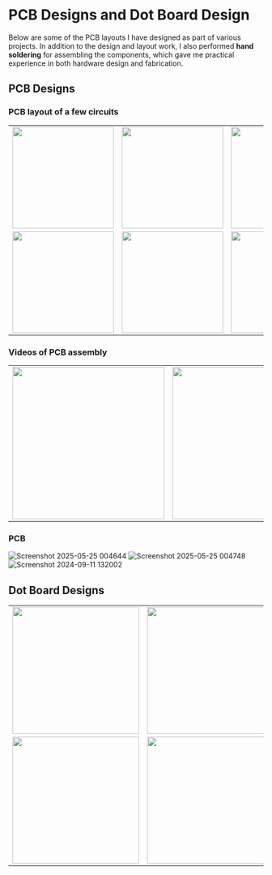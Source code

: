 # PCB Designs and Dot Board Design

Below are some of the PCB layouts I have designed as part of various projects. In addition to the design and layout work, I also performed **hand soldering** for assembling the components, which gave me practical experience in both hardware design and fabrication.

## PCB Designs

### PCB layout of a few circuits 

<table>
  <tr>
    <td><img src="https://github.com/user-attachments/assets/e31503ec-87e6-4435-9e22-8dfbcb83bd42" width="200"></td>
    <td><img src="https://github.com/user-attachments/assets/5215fed8-79e7-4816-92a1-10d7c11c0b70" width="200"></td>
    <td><img src="https://github.com/user-attachments/assets/b5d7ab16-14f7-4247-96d8-a07cea804569" width="200"></td>
    <td><img src="https://github.com/user-attachments/assets/9cc38289-9840-4185-84ea-815707abec68" width="200"></td>
  </tr>
  <tr>
    <td><img src="https://github.com/user-attachments/assets/36774cec-e49a-4efc-aa84-90a266fbd11c" width="200"></td>
    <td><img src="https://github.com/user-attachments/assets/b1f065b8-743d-49e0-9a98-1aa880b7928b" width="200"></td>
    <td><img src="https://github.com/user-attachments/assets/843910c3-566b-49aa-86ce-1de8ec76e05a" width="200"></td>
    <td><img src="https://github.com/user-attachments/assets/daf662ea-e898-4d3c-a4ef-d0fd56339e87" width="200"></td>
  </tr>
</table>

### Videos of PCB assembly 

<table>
  <tr>
    <td><img src="https://github.com/user-attachments/assets/3c8a1d8d-7e49-4b07-a147-65d156628711" width="300"></td>
    <td><img src="https://github.com/user-attachments/assets/8a3de5e6-8641-4f40-861d-aba2e888fb2e" width="300"></td>
  </tr>
</table>

### PCB 

![Screenshot 2025-05-25 004644](https://github.com/user-attachments/assets/c1d144c0-1043-478e-ac8c-8be2b002cb05)
![Screenshot 2025-05-25 004748](https://github.com/user-attachments/assets/de57c004-68e1-4ff5-b807-5e27ea4f8299)
![Screenshot 2024-09-11 132002](https://github.com/user-attachments/assets/08e8b211-7bf2-480b-a649-59760071cbfd)

## Dot Board Designs

<table>
  <tr>
    <td><img src="https://github.com/user-attachments/assets/7449b03b-eb5b-4b65-b6f6-b2b86b712dae" width="250"></td>
    <td><img src="https://github.com/user-attachments/assets/9c4f56bf-e1b9-40c2-8e2f-4aacb33f12ae" width="250"></td>
    <td><img src="https://github.com/user-attachments/assets/5b819522-8368-4b31-8ce5-ec7341ffd4b5" width="250"></td>
  </tr>
  <tr>
    <td><img src="https://github.com/user-attachments/assets/210fc507-3661-4af7-a57c-fd0c5d8fb111" width="250"></td>
    <td><img src="https://github.com/user-attachments/assets/4d3851f3-81dd-4805-a870-1de5172cc3b7" width="250"></td>
    <td><img src="https://github.com/user-attachments/assets/7d385444-09c9-42d5-884d-1ddacb604109" width="250"></td>
  </tr>
</table>
























